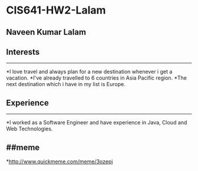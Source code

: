 # CIS641-HW2-Lalam

## Naveen Kumar Lalam

## Interests
-------------
*I love travel and always plan for a new destination whenever i get a vacation.
*I've already travelled to 6 countries in Asia Pacific region.
*The next destination which i have in my list is Europe.

## Experience
------------
*I worked as a Software Engineer and have experience in Java, Cloud and Web Technologies.


##meme
--------------------------------------
*http://www.quickmeme.com/meme/3ozepj
 